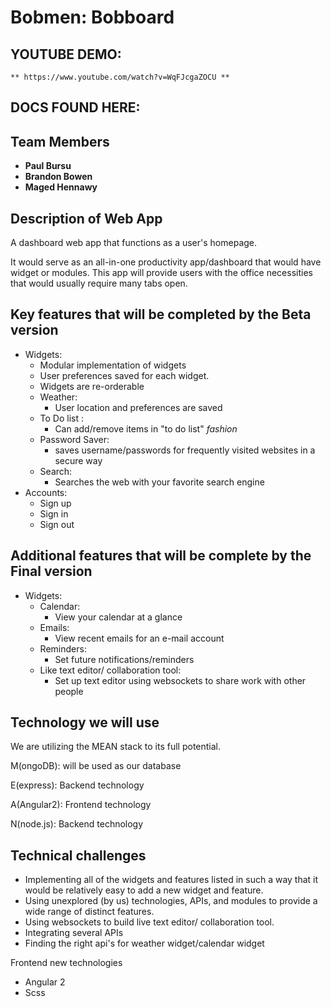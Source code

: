 # Bobmen: Bobboard

## YOUTUBE DEMO:
    ** https://www.youtube.com/watch?v=WqFJcgaZOCU **
    
## DOCS FOUND HERE:


## Team Members
- **Paul Bursu**
- **Brandon Bowen**
- **Maged Hennawy**



## Description of Web App

A dashboard web app that functions as a user's homepage.

It would serve as an all-in-one productivity app/dashboard that would have widget or modules.
This app will provide users with the office necessities that would usually require many tabs open.


## Key features that will be completed by the Beta version

- Widgets:
    - Modular implementation of widgets
    - User preferences saved for each widget.
    - Widgets are re-orderable
    - Weather:
        - User location and preferences are saved
    - To Do list :
        - Can add/remove items in "to do list" <i>fashion</i>
    - Password Saver:
        - saves username/passwords for frequently visited websites in a secure way
    - Search:
        - Searches the web with your favorite search engine
- Accounts:
    - Sign up
    - Sign in
    - Sign out

## Additional features that will be complete by the Final version

- Widgets:
    - Calendar:
        - View your calendar at a glance
    - Emails:
        - View recent emails for an e-mail account
    - Reminders:
        - Set future notifications/reminders
    - Like text editor/ collaboration tool:
        - Set up text editor using websockets to share work with other people


## Technology we will use

We are utilizing the MEAN stack to its full potential.

M(ongoDB): will be used as our database

E(express): Backend technology

A(Angular2): Frontend technology

N(node.js): Backend technology



## Technical challenges

- Implementing all of the widgets and features listed in such a way that it would be relatively easy to add a new widget and feature.
- Using unexplored (by us) technologies, APIs, and modules to provide a wide range of distinct features.
- Using websockets to build live text editor/ collaboration tool.
- Integrating several APIs
- Finding the right api's for weather widget/calendar widget

Frontend new technologies
 - Angular 2
 - Scss
